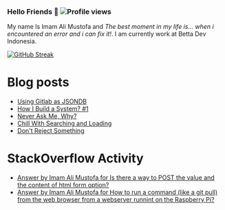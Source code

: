 ### Hello Friends 👋 ![Profile views](https://gpvc.arturio.dev/darkterminal)

My name Is Imam Ali Mustofa and _The best moment in my life is... when i encountered an error and i can fix it!_. I am currently work at Betta Dev Indonesia.

[![GitHub Streak](https://github-readme-streak-stats.herokuapp.com/?user=darkterminal&theme=dark)](https://github.com/DenverCoder1/github-readme-streak-stats)

# Blog posts
<!-- BLOG-POST-LIST:START -->
- [Using Gitlab as JSONDB](https://dev.to/darkterminal/using-gitlab-as-jsondb-hi2)
- [How I Build a System? #1](https://dev.to/darkterminal/how-i-build-a-system-1-jaa)
- [Never Ask Me, Why?](https://dev.to/darkterminal/never-ask-me-why-2j71)
- [Chill With Searching and Loading](https://dev.to/darkterminal/chill-with-searching-and-loading-195k)
- [Don&#39;t Reject Something](https://dev.to/darkterminal/don-t-reject-something-24ll)
<!-- BLOG-POST-LIST:END -->

# StackOverflow Activity
<!-- STACKOVERFLOW:START -->
- [Answer by Imam Ali Mustofa for Is there a way to POST the value and the content of html form option?](https://stackoverflow.com/questions/70628128/is-there-a-way-to-post-the-value-and-the-content-of-html-form-option/70632331#70632331)
- [Answer by Imam Ali Mustofa for How to run a command &lpar;like a git pull&rpar; from the web browser from a webserver runnint on the Raspberry Pi?](https://stackoverflow.com/questions/66496352/how-to-run-a-command-like-a-git-pull-from-the-web-browser-from-a-webserver-run/66496470#66496470)
<!-- STACKOVERFLOW:END -->
